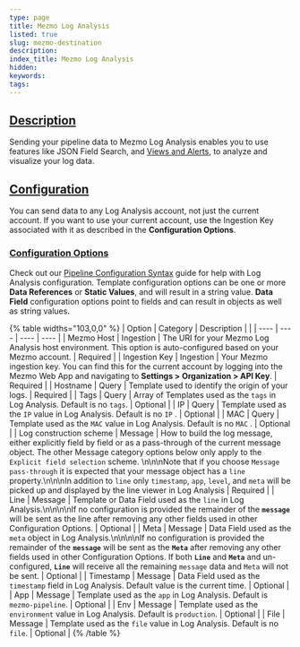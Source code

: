 ```yaml
---
type: page
title: Mezmo Log Analysis
listed: true
slug: mezmo-destination
description: 
index_title: Mezmo Log Analysis
hidden: 
keywords: 
tags: 
---
```


## [Description](https://docs.mezmo.com/docs/mezmo-log-analysis-pipeline-destination#description)

Sending your pipeline data to Mezmo Log Analysis enables you to use features like JSON Field Search, and [Views and Alerts](/docs/view-log-data), to analyze and visualize your log data.

## [Configuration](https://docs.mezmo.com/docs/mezmo-log-analysis-pipeline-destination#configuration)

You can send data to any Log Analysis account, not just the current account. If you want to use your current account, use the Ingestion Key associated with it as described in the **Configuration Options**.

### [Configuration Options](https://docs.mezmo.com/docs/mezmo-log-analysis-pipeline-destination#configuration-options)

Check out our [Pipeline Configuration Syntax](/telemetry-pipelines/syntax-for-editing-pipeline-component-configuration-values) guide for help with Log Analysis configuration. Template configuration options can be one or more **Data References** or **Static Values**, and will result in a string value. **Data Field** configuration options point to fields and can result in objects as well as string values. 

{% table widths="103,0,0" %}
| Option | Category | Description |  | 
| ---- | ---- | ---- | ---- | 
| Mezmo Host | Ingestion | The URI for your Mezmo Log Analysis host environment. This option is auto-configured based on your Mezmo account. | Required | 
| Ingestion Key | Ingestion | Your Mezmo ingestion key. You can find this for the current account by logging into the Mezmo Web App and navigating to **Settings &gt; Organization &gt; API Key**. | Required | 
| Hostname | Query | Template used to identify the origin of your logs. | Required | 
| Tags | Query | Array of Templates used as the `tags` in Log Analysis. Default is no `tags`. | Optional | 
| IP | Query | Template used as the `IP` value in Log Analysis. Default is no `IP` . | Optional | 
| MAC | Query | Template used as the `MAC` value in Log Analysis. Default is no `MAC` . | Optional | 
| Log construction scheme | Message | How to build the log message, either explicitly field by field or as a pass-through of the current message object. The other Message category options below only apply to the `Explicit field selection`  scheme. \n\n\nNote that if you choose `Message pass-through`  it is expected that your message object has a `line`  property.\n\n\nIn addition to `line` only `timestamp`, `app`, `level`, and `meta` will be picked up and displayed by the line viewer in Log Analysis | Required | 
| Line | Message | Template or Data Field used as the `line` in Log Analysis.\n\n\n\nIf no configuration is provided the remainder of the **`message`** will be sent as the line after removing any other fields used in other Configuration Options. | Optional | 
| Meta | Message | Data Field used as the `meta` object in Log Analysis.\n\n\n\nIf no configuration is provided the remainder of the **`message`** will be sent as the **`Meta`** after removing any other fields used in other Configuration Options. If both **`Line`** and **`Meta`** and un-configured, **`Line`** will receive all the remaining `message`  data and `Meta`  will not be sent. | Optional | 
| Timestamp | Message | Data Field used as the `timestamp` field in Log Analysis. Default value is the current time. | Optional | 
| App | Message | Template used as the `app` in Log Analysis. Default is `mezmo-pipeline`. | Optional | 
| Env | Message | Template used as the `environment` value in Log Analysis. Default is `production`. | Optional | 
| File | Message | Template used as the `file`  value in Log Analysis. Default is no `file`. | Optional | 
{% /table %}
